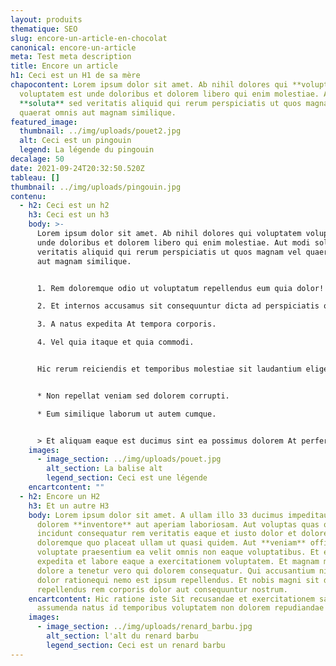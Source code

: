 ```yaml
---
layout: produits
thematique: SEO
slug: encore-un-article-en-chocolat
canonical: encore-un-article
meta: Test meta description
title: Encore un article
h1: Ceci est un H1 de sa mère
chapocontent: Lorem ipsum dolor sit amet. Ab nihil dolores qui **voluptatem**
  voluptatem est unde doloribus et dolorem libero qui enim molestiae. Aut modi
  **soluta** sed veritatis aliquid qui rerum perspiciatis ut quos magnam vel
  quaerat omnis aut magnam similique.
featured_image:
  thumbnail: ../img/uploads/pouet2.jpg
  alt: Ceci est un pingouin
  legend: La légende du pingouin
decalage: 50
date: 2021-09-24T20:32:50.520Z
tableau: []
thumbnail: ../img/uploads/pingouin.jpg
contenu:
  - h2: Ceci est un h2
    h3: Ceci est un h3
    body: >-
      Lorem ipsum dolor sit amet. Ab nihil dolores qui voluptatem voluptatem est
      unde doloribus et dolorem libero qui enim molestiae. Aut modi soluta sed
      veritatis aliquid qui rerum perspiciatis ut quos magnam vel quaerat omnis
      aut magnam similique.


      1. Rem doloremque odio ut voluptatum repellendus eum quia dolor!

      2. Et internos accusamus sit consequuntur dicta ad perspiciatis omnis a corporis vitae?

      3. A natus expedita At tempora corporis.

      4. Vel quia itaque et quia commodi.


      Hic rerum reiciendis et temporibus molestiae sit laudantium eligendi et blanditiis provident ut accusamus provident non beatae amet? Et nemo assumenda sit animi perspiciatis et distinctio dicta.


      * Non repellat veniam sed dolorem corrupti.

      * Eum similique laborum ut autem cumque.


      > Et aliquam eaque est ducimus sint ea possimus dolorem At perferendis facere!
    images:
      - image_section: ../img/uploads/pouet.jpg
        alt_section: La balise alt
        legend_section: Ceci est une légende
    encartcontent: ""
  - h2: Encore un H2
    h3: Et un autre H3
    body: Lorem ipsum dolor sit amet. A ullam illo 33 ducimus impeditaut fugit et
      dolorem **inventore** aut aperiam laboriosam. Aut voluptas quas quo
      incidunt consequatur rem veritatis eaque et iusto dolor et doloremque
      doloremque quo placeat ullam ut quasi quidem. Aut **veniam** officiis ut
      voluptate praesentium ea velit omnis non eaque voluptatibus. Et eligendi
      expedita et labore eaque a exercitationem voluptatem. Et magnam minima Non
      dolore a tenetur vero qui dolorem consequatur. Qui accusantium nisi vel
      dolor rationequi nemo est ipsum repellendus. Et nobis magni sit dolorem
      repellendus rem corporis dolor aut consequuntur nostrum.
    encartcontent: Hic ratione iste Sit recusandae et exercitationem sapiente est
      assumenda natus id temporibus voluptatem non dolorem repudiandae
    images:
      - image_section: ../img/uploads/renard_barbu.jpg
        alt_section: l'alt du renard barbu
        legend_section: Ceci est un renard barbu
---
```

